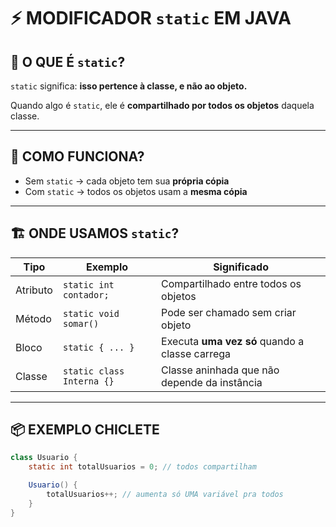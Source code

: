 # ⚡ MODIFICADOR `static` EM JAVA

## 🧠 O QUE É `static`?

`static` significa: **isso pertence à classe, e não ao objeto.**

Quando algo é `static`, ele é **compartilhado por todos os objetos** daquela classe.

---

## 🧬 COMO FUNCIONA?

- Sem `static` → cada objeto tem sua **própria cópia**
- Com `static` → todos os objetos usam a **mesma cópia**

---

## 🏗️ ONDE USAMOS `static`?

| Tipo      | Exemplo                    | Significado                                     |
|-----------|----------------------------|-------------------------------------------------|
| Atributo  | `static int contador;`     | Compartilhado entre todos os objetos            |
| Método    | `static void somar()`      | Pode ser chamado sem criar objeto               |
| Bloco     | `static { ... }`           | Executa **uma vez só** quando a classe carrega  |
| Classe    | `static class Interna {}`  | Classe aninhada que não depende da instância    |

---

## 📦 EXEMPLO CHICLETE

```java
class Usuario {
    static int totalUsuarios = 0; // todos compartilham

    Usuario() {
        totalUsuarios++; // aumenta só UMA variável pra todos
    }
}
